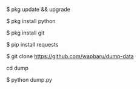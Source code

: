 $ pkg update && upgrade 

$ pkg install python 

$ pkg install git  

$ pip install requests  

$ git clone https://github.com/wapbaru/dump-data

cd dump  

$ python dump.py
